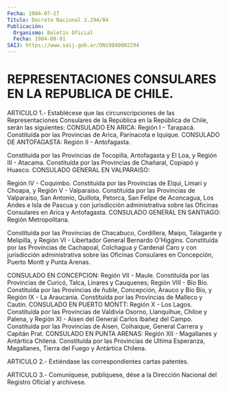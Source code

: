 ```yaml
---
Fecha: 1984-07-27
Título: Decreto Nacional 2.294/84
Publicación:
  Organismo: Boletín Oficial
  Fecha: 1984-08-01
SAIJ: https://www.saij.gob.ar/DN19840002294
---
```

# REPRESENTACIONES CONSULARES EN LA REPUBLICA DE CHILE.

<a id="1"></a>
ARTICULO    1.-   Establécese  que  las  circunscripciones  de  las Representaciones Consulares  de  la  República  en  la República de Chile,  serán  las  siguientes:  CONSULADO  EN  ARICA: Región  I  - Tarapacá.  Constituída  por las Provincias de Arica,  Parinacota  e Iquique.  CONSULADO  DE  ANTOFAGASTA:   Región  II  -  Antofagasta.

Constituída por las Provincias de Tocopilla,  Antofagasta y El Loa, y  Región  III  -  Atacama.  Constituída  por  las  Provincias   de Chañaral,  Copiapó  y  Huasco.  CONSULADO  GENERAL  EN  VALPARAISO:

Región  IV  -  Coquimbo.  Constituída  por las Provincias de Elqui, Limari  y  Choapa,  y Región V - Valparaíso.  Constituída  por  las Provincias  de Valparaíso,  San  Antonio,  Quillota,  Petorca,  San Felipe de Aconcagua,  Los Andes e Isla de Pascua y con jurisdicción administrativa sobre las Oficinas Consulares en Arica y Antofagasta. CONSULADO  GENERAL  EN SANTIAGO: Región Metropolitana.

Constituída  por las Provincias de  Chacabuco,  Cordillera,  Maipo, Talagante y Melipilla,  y  Región  VI - Libertador General Bernardo O'Higgins. Constituída por las Provincias  de  Cachapoal, Colchagua y  Cardenal  Caro  y  con  jurisdicción  administrativa  sobre  las Oficinas Consulares en Concepción, Puerto  Montt  y  Punta  Arenas.

CONSULADO  EN  CONCEPCION: Región VII - Maule. Constituída por  las Provincias de Curicó,  Talca,  Linares  y  Cauquenes; Región VIII - Bío  Bío.  Constituída  por  las  Provincias de ñuble,  Concepción, Arauco y Bío Bío, y Región IX - La  Araucania.  Constituída por las Provincias de Malleco y Cautín. CONSULADO EN PUERTO  MONTT:  Región X  -  Los Lagos. Constituída por las Provincias de Valdivia Osorno, Llanquihue,  Chiloe  y  Palena,  y  Región  XI  - Aisen del General Carlos Ibañez del Campo. Constituída por las Provincias  de  Aisen, Coihaique,  General  Carrera  y  Capitán  Prat.  CONSULADO EN PUNTA ARENAS:  Región  XII - Magallanes y Antártica Chilena.  Constituída por las Provincias  de  Ultima  Esperanza,  Magallanes,  Tierra del Fuego y Antártica Chilena.

<a id="2"></a>
ARTICULO  2.-  Extiéndase  las  correspondientes  cartas  patentes.

<a id="3"></a>
ARTICULO  3.- Comuníquese, publíquese, dése a la Dirección Nacional del Registro Oficial y archívese.